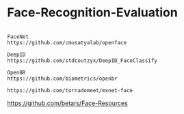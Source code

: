 # Face-Recognition-Evaluation

~~~

FaceNet
https://github.com/cmusatyalab/openface

DeepID
https://github.com/stdcoutzyx/DeepID_FaceClassify

OpenBR
https://github.com/biometrics/openbr

https://github.com/tornadomeet/mxnet-face
~~~

https://github.com/betars/Face-Resources
